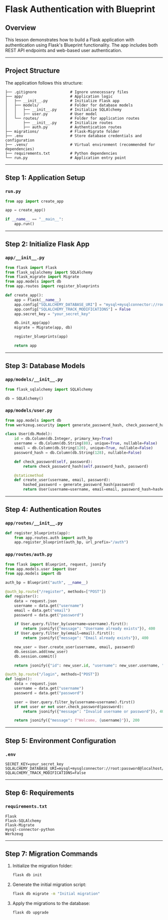# Flask Authentication with Blueprint

## Overview
This lesson demonstrates how to build a Flask application with authentication using Flask's Blueprint functionality. The app includes both REST API endpoints and web-based user authentication.

---

## Project Structure

The application follows this structure:

```
├── .gitignore               # Ignore unnecessary files
├── app/                     # Application logic
│   ├── __init__.py          # Initialize Flask app
│   ├── models/              # Folder for database models
│   │   ├── __init__.py      # Initialize SQLAlchemy
│   │   ├── user.py          # User model
│   └── routes/              # Folder for application routes
│       ├── __init__.py      # Initialize routes
│       ├── auth.py          # Authentication routes
├── migrations/              # Flask-Migrate folder
├── .env                     # Store database credentials and configuration
├── .venv/                   # Virtual environment (recommended for dependencies)
├── requirements.txt         # Python dependencies
└── run.py                   # Application entry point
```

---

## Step 1: Application Setup

### `run.py`
```python
from app import create_app

app = create_app()

if __name__ == "__main__":
    app.run()
```

---

## Step 2: Initialize Flask App

### `app/__init__.py`
```python
from flask import Flask
from flask_sqlalchemy import SQLAlchemy
from flask_migrate import Migrate
from app.models import db
from app.routes import register_blueprints

def create_app():
    app = Flask(__name__)
    app.config["SQLALCHEMY_DATABASE_URI"] = "mysql+mysqlconnector://root:password@localhost/flask_auth"
    app.config["SQLALCHEMY_TRACK_MODIFICATIONS"] = False
    app.secret_key = "your_secret_key"

    db.init_app(app)
    migrate = Migrate(app, db)

    register_blueprints(app)

    return app
```

---

## Step 3: Database Models

### `app/models/__init__.py`
```python
from flask_sqlalchemy import SQLAlchemy

db = SQLAlchemy()
```

### `app/models/user.py`
```python
from app.models import db
from werkzeug.security import generate_password_hash, check_password_hash

class User(db.Model):
    id = db.Column(db.Integer, primary_key=True)
    username = db.Column(db.String(80), unique=True, nullable=False)
    email = db.Column(db.String(120), unique=True, nullable=False)
    password_hash = db.Column(db.String(128), nullable=False)

    def check_password(self, password):
        return check_password_hash(self.password_hash, password)

    @staticmethod
    def create_user(username, email, password):
        hashed_password = generate_password_hash(password)
        return User(username=username, email=email, password_hash=hashed_password)
```

---

## Step 4: Authentication Routes

### `app/routes/__init__.py`
```python
def register_blueprints(app):
    from app.routes.auth import auth_bp
    app.register_blueprint(auth_bp, url_prefix="/auth")
```

### `app/routes/auth.py`
```python
from flask import Blueprint, request, jsonify
from app.models.user import User
from app.models import db

auth_bp = Blueprint("auth", __name__)

@auth_bp.route("/register", methods=["POST"])
def register():
    data = request.json
    username = data.get("username")
    email = data.get("email")
    password = data.get("password")

    if User.query.filter_by(username=username).first():
        return jsonify({"message": "Username already exists"}), 400
    if User.query.filter_by(email=email).first():
        return jsonify({"message": "Email already exists"}), 400

    new_user = User.create_user(username, email, password)
    db.session.add(new_user)
    db.session.commit()

    return jsonify({"id": new_user.id, "username": new_user.username, "email": new_user.email}), 201

@auth_bp.route("/login", methods=["POST"])
def login():
    data = request.json
    username = data.get("username")
    password = data.get("password")

    user = User.query.filter_by(username=username).first()
    if not user or not user.check_password(password):
        return jsonify({"message": "Invalid username or password"}), 401

    return jsonify({"message": f"Welcome, {username}"}), 200
```

---

## Step 5: Environment Configuration

### `.env`
```
SECRET_KEY=your_secret_key
SQLALCHEMY_DATABASE_URI=mysql+mysqlconnector://root:password@localhost/flask_auth
SQLALCHEMY_TRACK_MODIFICATIONS=False
```

---

## Step 6: Requirements

### `requirements.txt`
```
Flask
Flask-SQLAlchemy
Flask-Migrate
mysql-connector-python
Werkzeug
```

---

## Step 7: Migration Commands

1. Initialize the migration folder:
   ```bash
   flask db init
   ```

2. Generate the initial migration script:
   ```bash
   flask db migrate -m "Initial migration"
   ```

3. Apply the migrations to the database:
   ```bash
   flask db upgrade
   ```
